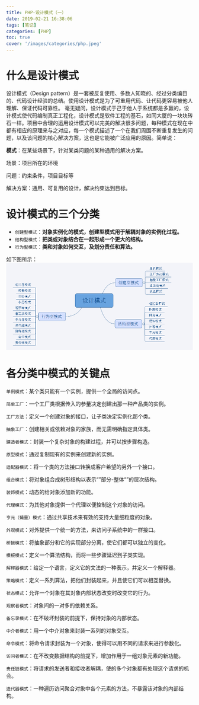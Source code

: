 ```yaml
---
title: PHP-设计模式（一）
date: 2019-02-21 16:38:06
tags: [笔记]
categories: [PHP]
toc: true
cover: '/images/categories/php.jpeg'
---
```


# 什么是设计模式
设计模式（Design pattern）是一套被反复使用、多数人知晓的、经过分类编目的、代码设计经验的总结。使用设计模式是为了可重用代码、让代码更容易被他人理解、保证代码可靠性。 毫无疑问，设计模式于己于他人于系统都是多赢的，设计模式使代码编制真正工程化，设计模式是软件工程的基石，如同大厦的一块块砖石一样。项目中合理的运用设计模式可以完美的解决很多问题，每种模式在现在中都有相应的原理来与之对应，每一个模式描述了一个在我们周围不断重复发生的问题，以及该问题的核心解决方案，这也是它能被广泛应用的原因。简单说：

**模式**：在某些场景下，针对某类问题的某种通用的解决方案。

场景：项目所在的环境

问题：约束条件，项目目标等

解决方案：通用、可复用的设计，解决约束达到目标。

# 设计模式的三个分类
- `创建型模式`：**对象实例化的模式，创建型模式用于解耦对象的实例化过程。**
- `结构型模式`：**把类或对象结合在一起形成一个更大的结构。**
- `行为型模式`：**类和对象如何交互，及划分责任和算法。**

如下图所示：
![设计模式](/images/php/design_mode.png)

# 各分类中模式的关键点

`单例模式`：某个类只能有一个实例，提供一个全局的访问点。

`简单工厂`：一个工厂类根据传入的参量决定创建出那一种产品类的实例。

`工厂方法`：定义一个创建对象的接口，让子类决定实例化那个类。

`抽象工厂`：创建相关或依赖对象的家族，而无需明确指定具体类。

`建造者模式`：封装一个复杂对象的构建过程，并可以按步骤构造。

`原型模式`：通过复制现有的实例来创建新的实例。


`适配器模式`：将一个类的方法接口转换成客户希望的另外一个接口。

`组合模式`：将对象组合成树形结构以表示“”部分-整体“”的层次结构。

`装饰模式`：动态的给对象添加新的功能。

`代理模式`：为其他对象提供一个代理以便控制这个对象的访问。

`亨元（蝇量）模式`：通过共享技术来有效的支持大量细粒度的对象。

`外观模式`：对外提供一个统一的方法，来访问子系统中的一群接口。

`桥接模式`：将抽象部分和它的实现部分分离，使它们都可以独立的变化。


`模板模式`：定义一个算法结构，而将一些步骤延迟到子类实现。

`解释器模式`：给定一个语言，定义它的文法的一种表示，并定义一个解释器。

`策略模式`：定义一系列算法，把他们封装起来，并且使它们可以相互替换。

`状态模式`：允许一个对象在其对象内部状态改变时改变它的行为。

`观察者模式`：对象间的一对多的依赖关系。

`备忘录模式`：在不破坏封装的前提下，保持对象的内部状态。

`中介者模式`：用一个中介对象来封装一系列的对象交互。

`命令模式`：将命令请求封装为一个对象，使得可以用不同的请求来进行参数化。

`访问者模式`：在不改变数据结构的前提下，增加作用于一组对象元素的新功能。

`责任链模式`：将请求的发送者和接收者解耦，使的多个对象都有处理这个请求的机会。

`迭代器模式`：一种遍历访问聚合对象中各个元素的方法，不暴露该对象的内部结构。









